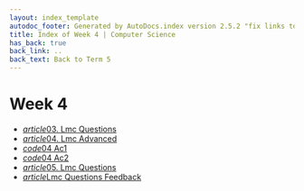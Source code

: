 ```yaml
---
layout: index_template
autodoc_footer: Generated by AutoDocs.index version 2.5.2 "fix links to documents" ⓒ Starwort, 2020
title: Index of Week 4 | Computer Science
has_back: true
back_link: ..
back_text: Back to Term 5
---
```


# **Week 4**

- <a href='./03._lmc_questions.html'><i title='MD file' class="material-icons">article</i>03. Lmc Questions</a>
- <a href='./04._lmc_advanced.html'><i title='MD file' class="material-icons">article</i>04. Lmc Advanced</a>
- <a href='./04_ac1.lmc'><i title='LMC file' class="material-icons">code</i>04 Ac1</a>
- <a href='./04_ac2.lmc'><i title='LMC file' class="material-icons">code</i>04 Ac2</a>
- <a href='./05._lmc_questions.html'><i title='MD file' class="material-icons">article</i>05. Lmc Questions</a>
- <a href='./lmc_questions_feedback.html'><i title='MD file' class="material-icons">article</i>Lmc Questions Feedback</a>
